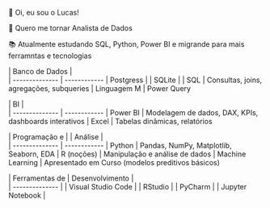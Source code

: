 👋 Oi, eu sou o Lucas!

🎯 Quero me tornar Analista de Dados

📚 Atualmente estudando SQL, Python, Power BI e migrande para mais ferramntas e tecnologias

| Banco de Dados   |       
| --------------   | ------------
| Postgress        | 
| SQLite           | 
| SQL              | Consultas, joins, agregações, subqueries
| Linguagem M      | Power Query 

| BI               |       
| --------------   | ------------
| Power BI         | Modelagem de dados, DAX, KPIs, dashboards interativos
| Excel            | Tabelas dinâmicas, relatórios

| Programação e    | 
| Análise          |        
| --------------   | ------------
| Python           | Pandas, NumPy, Matplotlib, Seaborn, EDA
| R (noções)       | Manipulação e análise de dados
| Machine Learning | Apresentado em Curso (modelos preditivos básicos)

| Ferramentas de 
| Desenvolvimento    |       
| --------------     | 
| Visual Studio Code | 
| RStudio            | 
| PyCharm            | 
| Jupyter Notebook   | 

